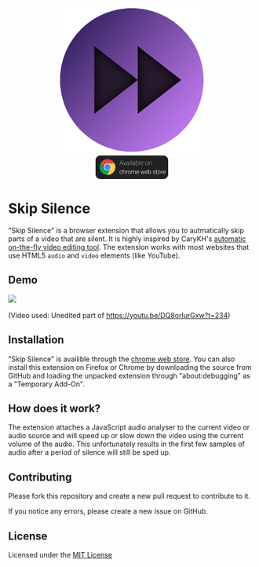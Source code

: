 <p align="center">
    <img src="icons/icon-500.png" height="300"><br />
    <a href="https://chrome.google.com/webstore/detail/skip-silence/fhdmkhbefcbhakffdihhceaklaigdllh">
        <img src="icons/chrome.png" alt="Availible on chrome web store" width="150">
    </a>
</p>

# Skip Silence
"Skip Silence" is a browser extension that allows you to autmatically skip parts of a video that are silent.
It is highly inspired by CaryKH's [automatic on-the-fly video editing tool](https://www.youtube.com/watch?v=DQ8orIurGxw).
The extension works with most websites that use HTML5 `audio` and `video` elements (like YouTube).

## Demo
<img src="demo.gif" height="300">

(Video used: Unedited part of <https://youtu.be/DQ8orIurGxw?t=234>)

## Installation
"Skip Silence" is availible through the [chrome web store](https://chrome.google.com/webstore/detail/skip-silence/fhdmkhbefcbhakffdihhceaklaigdllh).
You can also install this extension on Firefox or Chrome by downloading the source from GitHub and loading the unpacked extension through "about:debugging" as a "Temporary Add-On".

## How does it work?
The extension attaches a JavaScript audio analyser to the current video or audio source and will speed up or slow down the video using the current volume of the audio. This unfortunately results in the first few samples of audio after a period of silence will still be sped up.

## Contributing
Please fork this repository and create a new pull request to contribute to it.

If you notice any errors, please create a new issue on GitHub.

## License
Licensed under the [MIT License](LICENSE)